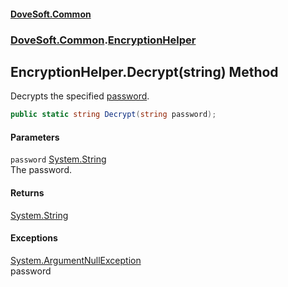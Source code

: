 #### [DoveSoft.Common](./index.md 'index')
### [DoveSoft.Common](./DoveSoft-Common.md 'DoveSoft.Common').[EncryptionHelper](./DoveSoft-Common-EncryptionHelper.md 'DoveSoft.Common.EncryptionHelper')
## EncryptionHelper.Decrypt(string) Method
Decrypts the specified [password](#DoveSoft-Common-EncryptionHelper-Decrypt(string)-password 'DoveSoft.Common.EncryptionHelper.Decrypt(string).password').  
```csharp
public static string Decrypt(string password);
```
#### Parameters
<a name='DoveSoft-Common-EncryptionHelper-Decrypt(string)-password'></a>
`password` [System.String](https://docs.microsoft.com/en-us/dotnet/api/System.String 'System.String')  
The password.  
  
#### Returns
[System.String](https://docs.microsoft.com/en-us/dotnet/api/System.String 'System.String')  
#### Exceptions
[System.ArgumentNullException](https://docs.microsoft.com/en-us/dotnet/api/System.ArgumentNullException 'System.ArgumentNullException')  
password  
